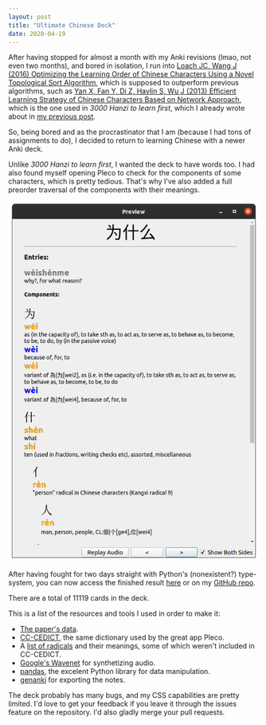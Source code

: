 ```yaml
---
layout: post
title: "Ultimate Chinese Deck"
date: 2020-04-19
---
```


After having stopped for almost a month with my Anki revisions (lmao, not even two months), and bored in isolation, I run into [ Loach JC, Wang J (2016) Optimizing the Learning Order of Chinese Characters Using a Novel Topological Sort Algorithm](https://journals.plos.org/plosone/article?id=10.1371/journal.pone.0163623), which is supposed to outperform previous algorithms, such as [Yan X, Fan Y, Di Z, Havlin S, Wu J (2013) Efficient Learning Strategy of Chinese Characters Based on Network Approach](https://journals.plos.org/plosone/article?id=10.1371/journal.pone.0069745), which is the one used in _3000 Hanzi to learn first_, which I already wrote about in [my previous post](/blog/2020/02/27/learning-chinese).

So, being bored and as the procrastinator that I am (because I had tons of assignments to do), I decided to return to learning Chinese with a newer Anki deck.

Unlike _3000 Hanzi to learn first_, I wanted the deck to have words too. I had also found myself opening Pleco to check for the components of some characters, which is pretty tedious. That's why I've also added a full preorder traversal of the components with their meanings. 

![Sample note](/assets/ultimate_anki_note_preview.png)

After having fought for two days straight with Python's (nonexistent?) type-system, you can now access the finished result [here](/assets/ultimate.apkg) or on my [GitHub repo](https://github.com/praguevara/UltimateChinese).

There are a total of 11119 cards in the deck.

This is a list of the resources and tools I used in order to make it:

-  [The paper's data](https://journals.plos.org/plosone/article/file?type=supplementary&id=info:doi/10.1371/journal.pone.0163623.s001).
-  [CC-CEDICT](https://www.mdbg.net/chinese/dictionary?page=cc-cedict), the same dictionary used by the great app Pleco.
-  A [list of radicals](https://www.hackingchinese.com/kickstart-your-character-learning-with-the-100-most-common-radicals/) and their meanings, some of which weren't included in CC-CEDICT.
- [Google's Wavenet](https://cloud.google.com/text-to-speech) for synthetizing audio.
- [pandas](https://pandas.pydata.org/), the excelent Python library for data manipulation.
- [genanki](https://github.com/kerrickstaley/genanki) for exporting the notes.

The deck probably has many bugs, and my CSS capabilities are pretty limited. I'd love to get your feedback if you leave it through the issues feature on the repository. I'd also gladly merge your pull requests.